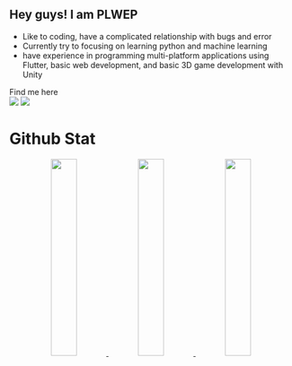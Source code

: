 ## Hey guys! I am PLWEP
 
 - Like to coding, have a complicated relationship with bugs and error 
 - Currently try to focusing on learning python and machine learning
 - have experience in programming multi-platform applications using Flutter, basic web development, and basic 3D game development with Unity

Find me here  
[![](https://img.shields.io/badge/LinkedIn-blue?logo=linkedin&logoColor=white&style=for-the-badge)](www.linkedin.com/in/permana-langgeng)
[![](https://img.shields.io/badge/Kaggle-blue?style=for-the-badge&logo=kaggle&labelColor=white)](https://www.kaggle.com/permanalwep)

# Github Stat

<p align="center">
  <a href="https://github.com/PLWEP">
    <img src="https://github-readme-stats.vercel.app/api/top-langs/?username=plwep&layout=compact&theme=dark" width="30%"/>
    <img src="https://github-readme-stats.vercel.app/api?username=PLWEP&show_icons=true&theme=github_dark&hide_border=true" width="30%" />
    <img src="https://github-readme-streak-stats.herokuapp.com/?user=PLWEP&theme=github-dark-blue&hide_border=true" width="30%"/>
  </a>
</p>


